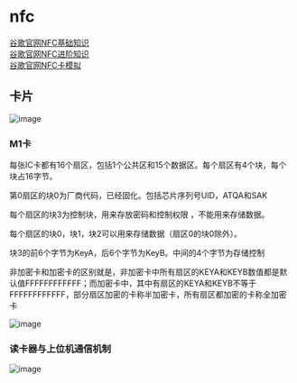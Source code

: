 # nfc

[谷歌官网NFC基础知识](https://developer.android.google.cn/guide/topics/connectivity/nfc/nfc.html)  
[谷歌官网NFC进阶知识](https://developer.android.google.cn/guide/topics/connectivity/nfc/advanced-nfc.html)  
[谷歌官网NFC卡模拟](https://developer.android.google.cn/guide/topics/connectivity/nfc/hce.html)



## 卡片
![image](https://user-images.githubusercontent.com/13781081/138247722-7a077c1b-3d17-401f-94be-ec9920380245.png)

### M1卡
每张IC卡都有16个扇区，包括1个公共区和15个数据区。每个扇区有4个块，每个块占16字节。

第0扇区的块0为厂商代码，已经固化。包括芯片序列号UID，ATQA和SAK

每个扇区的块3为控制块，用来存放密码和控制权限 ，不能用来存储数据。

每个扇区的块0，块1，块2可以用来存储数据（扇区0的块0除外）。

块3的前6个字节为KeyA，后6个字节为KeyB。中间的4个字节为存储控制

非加密卡和加密卡的区别就是，非加密卡中所有扇区的KEYA和KEYB数值都是默认值FFFFFFFFFFFF；而加密卡中，其中有扇区的KEYA和KEYB不等于FFFFFFFFFFFF，部分扇区加密的卡称半加密卡，所有扇区都加密的卡称全加密卡

![image](https://user-images.githubusercontent.com/13781081/138247944-fc684fd6-9c17-4723-8554-80ba3c890108.png)

### 读卡器与上位机通信机制

![image](https://user-images.githubusercontent.com/13781081/138248126-cdd0eb28-9c8a-4471-9cea-0b6bdbf99e24.png)






